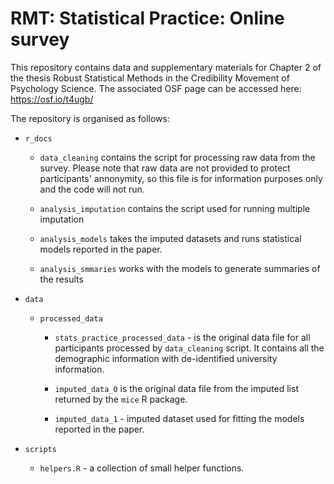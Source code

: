 # RMT: Statistical Practice: Online survey

This repository contains data and supplementary materials for Chapter 2 of the thesis Robust Statistical Methods in the Credibility Movement of Psychology Science. The associated OSF page can be accessed here: <https://osf.io/t4ugb/>

The repository is organised as follows:

-   `r_docs`

    -   `data_cleaning` contains the script for processing raw data from the survey. Please note that raw data are not provided to protect participants' annonymity, so this file is for information purposes only and the code will not run.

    -   `analysis_imputation` contains the script used for running multiple imputation

    -   `analysis_models` takes the imputed datasets and runs statistical models reported in the paper.

    -   `analysis_smmaries` works with the models to generate summaries of the results

-   `data`

    -   `processed_data`

        -   `stats_practice_processed_data` - is the original data file for all participants processed by `data_cleaning` script. It contains all the demographic information with de-identified university information.

        -   `imputed_data_0` is the original data file from the imputed list returned by the `mice` R package.

        -   `imputed_data_1` - imputed dataset used for fitting the models reported in the paper.

-   `scripts`

    -   `helpers.R` - a collection of small helper functions.
